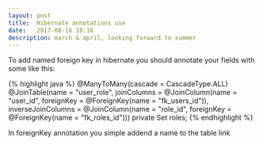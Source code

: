 ```yaml
---
layout: post
title:  Hibernate annotations use
date:   2017-08-16 18:16
description: march & april, looking forward to summer
---
```


To add named foreign key in hibernate you should annotate your fields with some like this:

{% highlight java %}
    @ManyToMany(cascade = CascadeType.ALL)
        @JoinTable(name = "user_role",
                joinColumns = @JoinColumn(name = "user_id",
                foreignKey = @ForeignKey(name = "fk_users_id")),
                inverseJoinColumns = @JoinColumn(name = "role_id",
                foreignKey = @ForeignKey(name = "fk_roles_id")))
        private Set<Role> roles;
{% endhighlight %}

In foreignKey annotation you simple addend a name to the table link